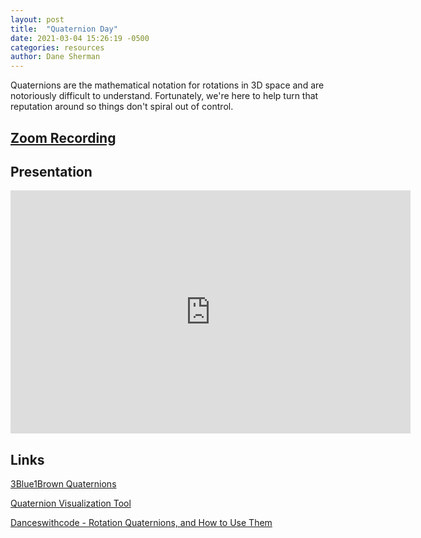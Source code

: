 ```yaml
---
layout: post
title:  "Quaternion Day"
date: 2021-03-04 15:26:19 -0500
categories: resources
author: Dane Sherman
---
```


Quaternions are the mathematical notation for rotations in 3D space and are notoriously difficult to understand. Fortunately, we're here to help turn that reputation around so things don't spiral out of control. 

<!--width="640" height="389"-->

## [Zoom Recording](https://drive.google.com/file/d/1kBkNX2kXHW4U1AefiAXoZv1cBnbbfxl9/view?usp=sharing)

## Presentation

<iframe src="https://docs.google.com/presentation/d/e/2PACX-1vQUknqkGQ4ibJ0jNrsSt9SKfQJdSOn5AA0ctp-BAyDF7TkStSaVUCXxBb530xEuqQ/embed?start=false&loop=false&delayms=60000" frameborder="0" width="640" height="389" allowfullscreen="true" mozallowfullscreen="true" webkitallowfullscreen="true"></iframe>

## Links

[3Blue1Brown Quaternions](https://www.youtube.com/watch?v=d4EgbgTm0Bg)

[Quaternion Visualization Tool](https://eater.net/quaternions/)

[Danceswithcode - Rotation Quaternions, and How to Use Them](http://danceswithcode.net/engineeringnotes/quaternions/quaternions.html)

